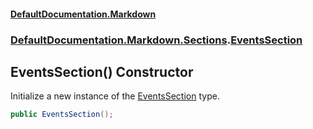#### [DefaultDocumentation\.Markdown](../../../../index.md 'index')
### [DefaultDocumentation\.Markdown\.Sections](../../../../index.md#DefaultDocumentation.Markdown.Sections 'DefaultDocumentation\.Markdown\.Sections').[EventsSection](index.md 'DefaultDocumentation\.Markdown\.Sections\.EventsSection')

## EventsSection\(\) Constructor

Initialize a new instance of the [EventsSection](index.md 'DefaultDocumentation\.Markdown\.Sections\.EventsSection') type\.

```csharp
public EventsSection();
```